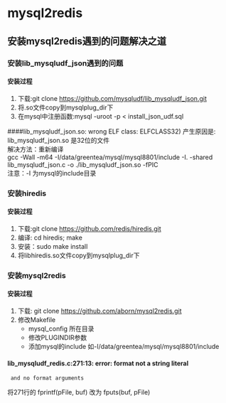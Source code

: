 mysql2redis
==========

## 安装mysql2redis遇到的问题解决之道

### 安装lib_mysqludf_json遇到的问题
#### 安装过程
1. 下载:git clone https://github.com/mysqludf/lib_mysqludf_json.git
2. 将.so文件copy到mysqlplug_dir下
3. 在mysql中注册函数:mysql -uroot -p < install_json_udf.sql

####lib_mysqludf_json.so: wrong ELF class: ELFCLASS32)
产生原因是: lib_mysqludf_json.so 是32位的文件  
解决方法：重新编译  
gcc -Wall -m64 -I/data/greentea/mysql/mysql8801/include -I. -shared
lib_mysqludf_json.c -o ./lib_mysqludf_json.so -fPIC  
注意：-I 为mysql的include目录

### 安装hiredis
#### 安装过程
1. 下载:git clone https://github.com/redis/hiredis.git
2. 编译: cd hiredis; make
4. 安装：sudo make install
3. 将libhiredis.so文件copy到mysqlplug_dir下

### 安装mysql2redis
#### 安装过程
1. 下载: git clone https://github.com/aborn/mysql2redis.git
2. 修改Makefile
   * mysql_config 所在目录
   * 修改PLUGINDIR参数
   * 添加mysql的include 如-I/data/greentea/mysql/mysql8801/include

#### lib_mysqludf_redis.c:271:13: error: format not a string literal
     and no format arguments
将271行的 fprintf(pFile, buf) 改为 fputs(buf, pFile)

